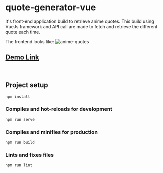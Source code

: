# quote-generator-vue
It's front-end application build to retrieve anime quotes. This build using VueJs framework and API call are made to fetch and retrieve the different quote each time.

The frontend looks like:
![anime-quotes](https://user-images.githubusercontent.com/52230497/223351861-659a5ee0-93e5-4ab0-b995-24cec79c940c.png)

## [Demo Link](https://quote-generator-anime.netlify.app/)
<br/>

## Project setup

```npm install```

### Compiles and hot-reloads for development
```npm run serve```

### Compiles and minifies for production
```npm run build```

### Lints and fixes files
```npm run lint```
